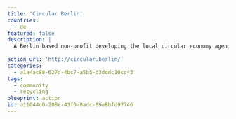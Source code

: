 ```yaml
---
title: 'Circular Berlin'
countries:
  - de
featured: false
description: |
  A Berlin based non-profit developing the local circular economy agenda through research, community-building and practical programmes. Good overview of events and initiatives happening in Berlin.
  
action_url: 'http://circular.berlin/'
categories:
  - a1a4ac88-627d-4bc7-a5b5-d3dcdc10cc43
tags:
  - community
  - recycling
blueprint: action
id: a11044c0-288e-43f0-8adc-09e8bfd97746
---
```

